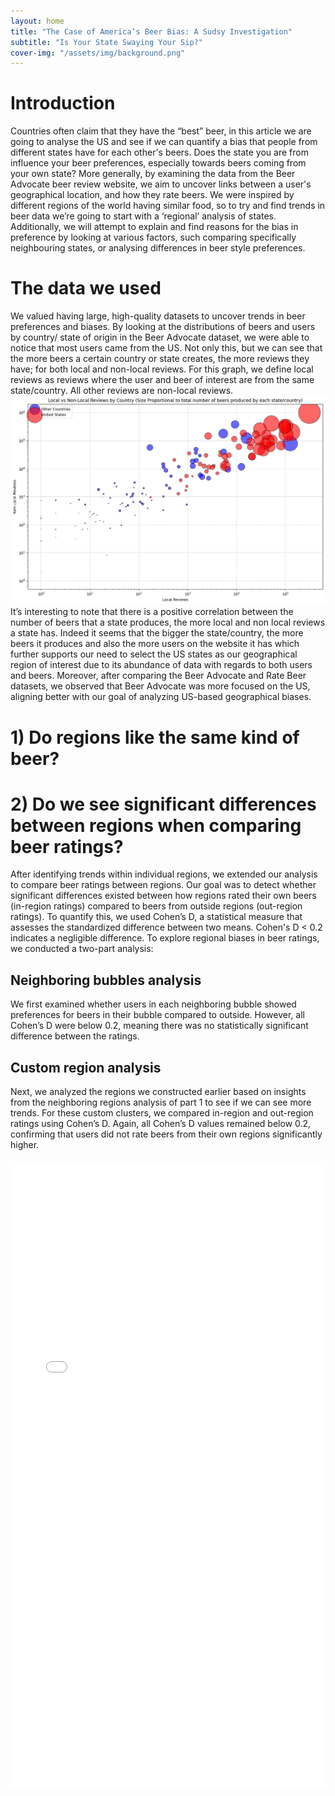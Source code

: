 ```yaml
---
layout: home
title: "The Case of America’s Beer Bias: A Sudsy Investigation"
subtitle: "Is Your State Swaying Your Sip?"
cover-img: "/assets/img/background.png"
---
```

# Introduction

Countries often claim that they have the “best” beer, in this article we are going to analyse the US and see if we can quantify a bias that people from different states have for each other's beers. Does the state you are from influence your beer preferences, especially towards beers coming from your own state? More generally, by examining the data from the Beer Advocate beer review website, we aim to uncover links between a user's geographical location, and how they rate beers. We were inspired by different regions of the world having similar food, so to try and find trends in beer data we’re going to start with a ‘regional’ analysis of states. Additionally, we will attempt to explain and find reasons for the bias in preference by looking at various factors, such comparing specifically neighbouring states, or analysing differences in beer style preferences.

# The data we used
We valued having large, high-quality datasets to uncover trends in beer preferences and biases. By looking at the distributions of beers and users by country/ state of origin in the Beer Advocate dataset, we were able to notice that most users came from the US. Not only this, but we can see that the more beers a certain country or state creates, the more reviews they have; for both local and non-local reviews. For this graph, we define local reviews as reviews where the user and beer of interest are from the same state/country. All other reviews are non-local reviews.
![Mon image descriptive](/assets/img/local_vs_non_local_reviews_by_country.png)
It’s interesting to note that there is a positive correlation between the number of beers that a state produces, the more local and non local reviews a state has. Indeed it seems that the bigger the state/country, the more beers it produces and also the more users on the website it has which further supports our need to select the US states as our geographical region of interest due to its abundance of data with regards to both users and beers. 
Moreover, after comparing the Beer Advocate and Rate Beer datasets, we observed that Beer Advocate was more focused on the US, aligning better with our goal of analyzing US-based geographical biases. 

# 1) Do regions like the same kind of beer?

# 2) Do we see significant differences between regions when comparing beer ratings?
After identifying trends within individual regions, we extended our analysis to compare beer ratings between regions. Our goal was to detect whether significant differences existed between how regions rated their own beers (in-region ratings) compared to beers from outside regions (out-region ratings). To quantify this, we used Cohen’s D, a statistical measure that assesses the standardized difference between two means. Cohen's D < 0.2 indicates a negligible difference. To explore regional biases in beer ratings, we conducted a two-part analysis:

## Neighboring bubbles analysis 

We first examined whether users in each neighboring  bubble showed preferences for beers in their bubble compared to outside. However, all Cohen’s D were below 0.2, meaning there was no statistically significant difference between the ratings.

## Custom region analysis
Next, we analyzed the regions we constructed earlier based on insights from the neighboring regions analysis of part 1 to see if we can see more trends. For these custom clusters, we compared in-region and out-region ratings using Cohen’s D. Again, all Cohen’s D values remained below 0.2, confirming that users did not rate beers from their own regions significantly higher.

<div style="display: flex; justify-content: center; margin: 20px 0;">
    <iframe src="/assets/img/question2/regional_on_question1.html" 
            width="1100" 
            height="1000" 
            style="border: none;" 
            title="Interactive Plot: Regional Analysis">
    </iframe>
</div>



